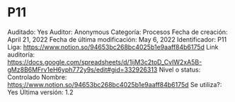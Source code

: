 # P11

Auditado: Yes
Auditor: Anonymous
Categoría: Procesos
Fecha de creación: April 21, 2022
Fecha de última modificación: May 6, 2022
Identificador: P11
Liga: https://www.notion.so/94653bc268bc4025b1e9aaff84b6175d 
Link auditoría: https://docs.google.com/spreadsheets/d/1ijM3c2toD_CvIW2xA5B-gMz8B6MFrv1eH6yph772y9s/edit#gid=332926313
Nivel o status: Controlado
Nombre: https://www.notion.so/94653bc268bc4025b1e9aaff84b6175d 
Se utiliza?: Yes
Última versión: 1.2